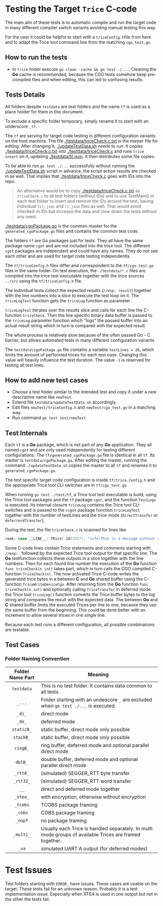 # Testing the Target `Trice` C-code

The main aim of these tests is to automatic compile and run the target code in many different compiler switch variants avoiding manual testing this way.

For the user it could be helpful to start with a `triceConfig.h`file from here and to adapt the Trice tool command line from the matching `cgo_test.go`.

## How to run the tests

- In `trice` folder execute `go clean -cache && go test ./...`. Cleaning the **Go** cache is recommended, because the CGO tests somehow keep pre-compiled files and when editing, this can led to confusing results.

## Tests Details

All folders despite `testdata` are test folders and the name `tf` is used as a place holder for them in this document.

To exclude a specific folder temporary, simply rename it to start with an underscore `_tf`.

The `tf` are serving for target code testing in different configuration variants on the host machine. The file [./testdata/triceCheck.c.txt](./testdata/triceCheck.c.txt) is the master file for editing. After changing it, [./updateTestData.sh](./updateTestData.sh) needs to run. It copies [./testdata/triceCheck.c.txt](./testdata/triceCheck.c.txt) into [./testdata/triceCheck.c](./testdata/triceCheck.c) and runs `trice insert` on it, updating [./testdata/til.json](./testdata/til.json). It then distributes some file copies.

To be able to run `go test ./...` successfully without running the [./updateTestData.sh](./updateTestData.sh) script in advance, the script action results are checked in as well. That implies that [./testdata/triceCheck.c](./testdata/triceCheck.c) goes with IDs into the repo.

> An alternative would be to copy [./testdata/triceCheck.c.txt](./testdata/triceCheck.c.txt) as `triceCheck.c` to all test folders (without IDs) and to use TestMain() in each test folder to insert and remove the IDs around the test, having individual `til.json` and `li.json` files as well. That would avoid checked-in IDs but increase the data and slow down the tests without any need.

[./testdata/cgoPackage.go](./testdata/cgoPackage.go) is the common master for the `generated_cgoPackage.go` files and contains the common test code. 

The folders `tf` are Go packages just for tests. They all have the same package name `cgot` and are not included into the trice tool. The different `cgot` packages are independent and could have any names. They do not see each other and are used for target code testing independently.

The `tf/triceConfig.h` files differ and correspondent to the `tf/cgo_test.go` files in the same folder. On test execution, the `./testdata/*.c` files are compiled into the trice test executable together with the trice sources `../src` using the `tf/triceConfig.h` file. 

The individual tests collect the expected results (`//exp: result`) together with the line numbers into a slice to execute the test loop on it. The `triceLogTest` function gets the `triceLog` function as parameter.

`triceLogTest` iterates over the results slice and calls for each line the C-function `triceCheck`. Then the line specific binary data buffer is passed to the `triceLog` parameter function which "logs" the passed buffer into an actual result string which in turn is compared with the expected result.

The whole process is relatively slow because of the often passed Go - C barrier, but allows automated tests in many different configuration variants.

The `testdata\cgoPackage.go` file contains a variable `testLines = 20`, which limits the amount of performed trices for each test case. Changing this value will heavily influence the test duration. The value `-1` is reserved for testing all test lines.

## How to add new test cases

- Choose a test folder similar to the intended test and copy it under a new descriptive name like `newTest`.
- Extend file `testdata/updateTestData.sh` accordingly.
- Edit files `newTest/triceConfig.h` and `newTest/cgo_test.go` in a matching way.
- Run command `go test test/newTest`

## Test Internals

Each `tf` is a **Go** package, which is not part of any **Go** application. They all named `cgot` and are only used independently for testing different configurations. The `tf/generated_cgoPackage.go` file is identical in all `tf`. Its master is `testdata/cgoPackage.go`. After editing the master, running the command `./updateTestData.sh` copies the master to all `tf` and renames it to `generated_cgoPackage.go`.

The test specific target code configuration is inside `tf/trice.Config.h` and the appropriate Trice tool CLI switches are in `tf/cgo_test.go`.

When running `go test ./test/tf`, a Trice tool test executable is build, using the Trice tool packages and the `tf` package `cgot`, and the function `TestLogs` is executed. Its internal closure `triceLog` contains the Trice tool CLI switches and is passed to the `ccgot` package function `triceLogTest` together with the number of testLines and the trice mode (`directTransfer` or `deferrerdTransfer`).

During the test, the file `triceCheck.c` is scanned for lines like

```C
reak; case __LINE__: TRice( iD(3537), "info:This is a message without values and a 32-bit stamp.\n" ); //exp: time: 842,150_450default: info:This is a message without values and a 32-bit stamp.
```

Some C-code lines contain Trice statements and comments starting with `//exp: ` followed by the expected Trice tool output for that specific line. The **Go** testfunction collects these outputs in a slice together with the line numbers. Then for each found line number the execution of the **Go** function `func triceCheck(n int)` takes part, which in turn calls the CGO compiled C-function `TriceCheck(n)`. The now activated Trice C-code writes the generated trice bytes in a between **C** and **Go** shared buffer using the C-function `TriceWriteDeviceCgo`. After returning from the **Go** function `func triceCheck(n int)` and optionally calling `TriceTransfer` in deferred mode the Trice tool `triceLog()` function converts the Trice buffer bytes to the log string and compares the result with the expected data. The between **Go** and **C** shared buffer limits the executed Trices per line to one, because they use the same buffer from the beginning. This could be done better with an increment to allow several trices in one single line.

Because each test runs a different configuration, all possible combinations are testable.

## Test Cases

### Folder Naming Convention

| Folder Name Part | Meaning                                                                                                 |
|:----------------:|---------------------------------------------------------------------------------------------------------|
|    `testdata`    | This is no test folder. It contains data common to all tests.                                           |
|      `_...`      | Folder starting with an undescore `_` are excluded when `go test ./...` is executed.                    |
|      `_di_`      | direct mode                                                                                             |
|      `_de_`      | deferred mode                                                                                           |
|    `staticB_`    | static buffer, direct mode only possible                                                                |
|    `stackB_`     | static buffer, direct mode only possible                                                                |
|     `ringB_`     | ring buffer, deferred mode and optional parallel direct mode                     |
|     `dblB_`      | double buffer, deferred mode and optional parallel direct mode                                                                                           |
|     `_rtt8_`     | (simulated) SEGGER_RTT byte transfer                                                                    |
|    `_rtt32_`     | (simulated) SEGGER_RTT word transfer                                                                    |
|       `__`       | direct and deferred mode together                                                                       |
|     `_xtea_`     | with encryption, otherwise without encryption                                                           |
|     `_tcobs`     | TCOBS package framing                                                                                   |
|     `_cobs`      | COBS package framing                                                                                    |
|     `_nopf`      | no package framing                                                                                      |
|    `_multi_`     | Usually each Trice is handled separately. In multi mode groups of available Trices are framed together. |
| `_ua` | simulated UART A output (for deferred modes) |

# Test Issues

Test folders starting with `ERROR_` have issues. These cases are usable on the target. These tests fail for an unknown reason. Probably it is a test implementation issue. Especially when XTEA is used in one output but not in the other the tests fail.

